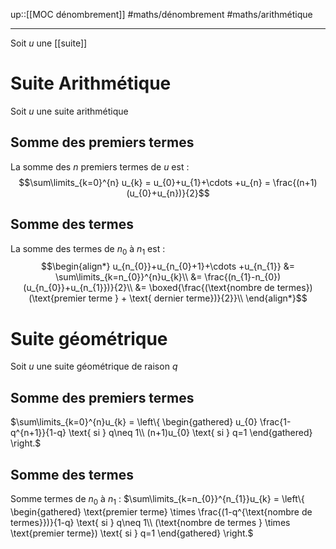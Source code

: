 up::[[MOC dénombrement]]
#maths/dénombrement #maths/arithmétique

----
Soit $u$ une [[suite]]

# Suite Arithmétique
Soit $u$ une suite arithmétique
## Somme des premiers termes
La somme des $n$ premiers termes de $u$ est :
$$\sum\limits_{k=0}^{n} u_{k}
= u_{0}+u_{1}+\cdots +u_{n}
= \frac{(n+1)(u_{0}+u_{n})}{2}$$
## Somme des termes
La somme des termes de $n_{0}$ à $n_{1}$ est :
$$\begin{align*}
u_{n_{0}}+u_{n_{0}+1}+\cdots +u_{n_{1}}
&= \sum\limits_{k=n_{0}}^{n}u_{k}\\
&= \frac{(n_{1}-n_{0})(u_{n_{0}}+u_{n_{1}})}{2}\\
&= \boxed{\frac{(\text{nombre de termes})(\text{premier terme } + \text{ dernier terme})}{2}}\\
\end{align*}$$
# Suite géométrique
Soit $u$ une suite géométrique de raison $q$

## Somme des premiers termes
$\sum\limits_{k=0}^{n}u_{k} = \left\{ \begin{gathered} u_{0} \frac{1-q^{n+1}}{1-q} \text{ si } q\neq 1\\ (n+1)u_{0} \text{ si } q=1 \end{gathered} \right.$

## Somme des termes
Somme termes de $n_{0}$ à $n_{1}$ :
$\sum\limits_{k=n_{0}}^{n_{1}}u_{k} = \left\{ \begin{gathered} \text{premier terme} \times \frac{(1-q^{\text{nombre de termes}})}{1-q} \text{ si } q\neq 1\\ (\text{nombre de termes } \times \text{premier terme}) \text{ si } q=1 \end{gathered} \right.$

